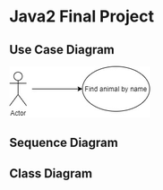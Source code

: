 # Java2 Final Project

## Use Case Diagram
![Use Case Diagram](images/UseCase.jpg)

## Sequence Diagram

## Class Diagram